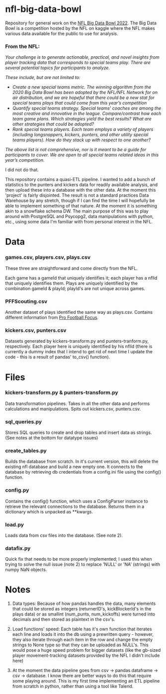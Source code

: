 # nfl-big-data-bowl
Repository for general work on the [NFL Big Data Bowl 2022](https://www.kaggle.com/c/nfl-big-data-bowl-2022). The Big Data Bowl is a competition hosted by the NFL on kaggle where the NFL makes various data available for the public to use for analysis. 

### From the NFL:

*Your challenge is to generate actionable, practical, and novel insights from player tracking data that corresponds to special teams play. There are several potential topics for participants to analyze.*

*These include, but are not limited to:*

* *Create a new special teams metric. The winning algorithm from the 2020 Big Data Bowl has been adopted by the NFL/NFL Network for on air distribution, and we are hopeful that there could be a new stat for special teams plays that could come from this year’s competition*
* *Quantify special teams strategy. Special teams’ coaches are among the most creative and innovative in the league. Compare/contrast how each team game plans. Which strategies yield the best results? What are other strategies that could be adopted?*
* *Rank special teams players. Each team employs a variety of players (including longsnappers, kickers, punters, and other utility special teams players). How do they stack up with respect to one another?*

*The above list is not comprehensive, nor is it meant to be a guide for participants to cover. We are open to all special teams related ideas in this year’s competition.*

I did not do that.

This repository contains a quasi-ETL pipeline. I wanted to add a bunch of statistics to the punters and kickers data for readily available analysis, and then upload these into a database with the other data. At the moment this 'project' is fairly disjointed. The result is not a standard practices Data Warehouse by any stretch, though if I can find the time I will hopefully be able to implement something of that nature. At the moment it is something akin to a snowflake schema DW. The main purpose of this was to play around with PostgreSQL and Psycopg2, data manipulations with python, etc., using some data I'm familiar with from personal interest in the NFL.

# Data
### games.csv, players.csv, plays.csv 
These three are straightforward and come directly from the NFL.

Each game has a gameId that uniquely identifies it; each player has a nflId that uniquely identifies them. Plays are uniquely identified by the combination gameId & playId; playId's are not unique across games.

### PFFScouting.csv
Another dataset of plays identified the same way as plays.csv. Contains different information from [Pro Football Focus](https://www.pff.com/).

### kickers.csv, punters.csv
Datasets generated by kickers-transform.py and punters-tranform.py, respectively. Each player here is uniquely identified by his nflId (there is currently a dummy index that I intend to get rid of next time I update the code - this is a result of pandas' to_csv() function).

# Files
### kickers-transform.py & punters-transform.py

Data transformation pipelines. Takes in all the other data and performs calculations and manipulations. Spits out kickers.csv, punters.csv.

### sql_queries.py
Stores SQL queries to create and drop tables and insert data as strings.
(See notes at the bottom for datatype issues)

### create_tables.py
Builds the database from scratch. In it's current version, this will delete the existing nfl database and build a new empty one.
It connects to the database by retrieving db credentials from a config.ini file using the config() function.

### config.py
Contains the config() function, which uses a ConfigParser instance to retrieve the relevant connections to the database. Returns them in a dictionary which is unpacked as **kwargs.

### load.py
Loads data from csv files into the database.
(See note 2).

### datafix.py
Quick fix that needs to be more properly implemented; I used this when trying to solve the null issue (note 2) to replace 'NULL' or 'NA' (strings) with numpy NaN objects.

# Notes
1. Data types: Because of how pandas handles the data, many elements that could be stored as integers (returnerID's, kickBlockerId's in the plays data) or as smallint (num_punts, num_kickoffs) were turned into decimals and then stored as plaintext in the csv's.

2. Load functions' speed: Each table has it's own function that iterates each line and loads it into the db using a prewritten query - however, they also iterate through each item in the row and change the empty strings to None type so that they can be uploaded as NULL's. This would pose a huge speed problem for bigger datasets (like the gb-sized player movement-tracking datasets provided by the NFL I didn't include here)

3. At the moment the data pipeline goes from csv -> pandas dataframe -> csv -> database. I know there are better ways to do this that require some playing around. This is my first time implementing an ETL pipeline from scratch in python, rather than using a tool like Talend.

